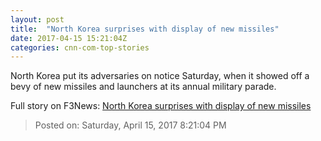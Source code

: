 ```yaml
---
layout: post
title:  "North Korea surprises with display of new missiles"
date: 2017-04-15 15:21:04Z
categories: cnn-com-top-stories
---
```


North Korea put its adversaries on notice Saturday, when it showed off a bevy of new missiles and launchers at its annual military parade.


Full story on F3News: [North Korea surprises with display of new missiles](http://www.f3nws.com/n/mKqhrG)

> Posted on: Saturday, April 15, 2017 8:21:04 PM
